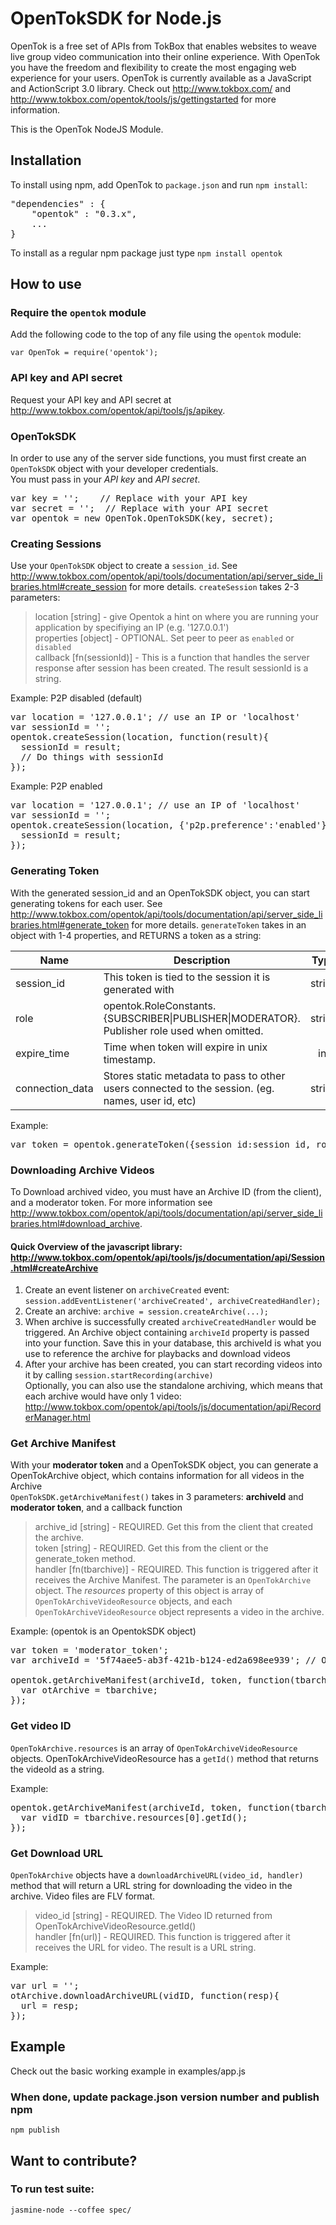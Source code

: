 # OpenTokSDK for Node.js

OpenTok is a free set of APIs from TokBox that enables websites to weave live group video communication into their online experience. With OpenTok you have the freedom and flexibility to create the most engaging web experience for your users. OpenTok is currently available as a JavaScript and ActionScript 3.0 library. Check out <http://www.tokbox.com/> and <http://www.tokbox.com/opentok/tools/js/gettingstarted> for more information.

This is the OpenTok NodeJS Module.

## Installation

To install using npm, add OpenTok to `package.json` and run `npm install`:
<pre>
"dependencies" : {  
    "opentok" : "0.3.x",  
    ...
} 
</pre>

To install as a regular npm package just type `npm install opentok`

## How to use

### Require the `opentok` module

Add the following code to the top of any file using the `opentok` module:

    var OpenTok = require('opentok');

### API key and API secret

Request your API key and API secret at <http://www.tokbox.com/opentok/api/tools/js/apikey>.

### OpenTokSDK

In order to use any of the server side functions, you must first create an `OpenTokSDK` object with your developer credentials.  
You must pass in your *API key* and *API secret*.

<pre>
var key = '';    // Replace with your API key  
var secret = '';  // Replace with your API secret  
var opentok = new OpenTok.OpenTokSDK(key, secret);
</pre>

### Creating Sessions
Use your `OpenTokSDK` object to create a `session_id`. See <http://www.tokbox.com/opentok/api/tools/documentation/api/server_side_libraries.html#create_session> for more details.
`createSession` takes 2-3 parameters:  
> location [string] -  give Opentok a hint on where you are running your application by specifiying an IP (e.g. '127.0.0.1')  
> properties [object] - OPTIONAL. Set peer to peer as `enabled` or `disabled`  
> callback [fn(sessionId)] - This is a function that handles the server response after session has been created. The result sessionId is a string.

Example: P2P disabled (default)
<pre>
var location = '127.0.0.1'; // use an IP or 'localhost'
var sessionId = '';
opentok.createSession(location, function(result){
  sessionId = result;
  // Do things with sessionId
});
</pre>

Example: P2P enabled
<pre>
var location = '127.0.0.1'; // use an IP of 'localhost'
var sessionId = '';
opentok.createSession(location, {'p2p.preference':'enabled'}, function(result){
  sessionId = result;
});
</pre>

### Generating Token
With the generated session_id and an OpenTokSDK object, you can start generating tokens for each user. See <http://www.tokbox.com/opentok/api/tools/documentation/api/server_side_libraries.html#generate_token> for more details.
`generateToken` takes in an object with 1-4 properties, and RETURNS a token as a string: 

| Name            | Description                                                                                                          | Type   | Optional |
| --------------- | -------------------------------------------------------------------------------------------------------------------- |:------:|:--------:|
| session_id      | This token is tied to the session it is generated with                                                               | string |  no      |
| role            | opentok.RoleConstants.{SUBSCRIBER&#124;PUBLISHER&#124;MODERATOR}. Publisher role used when omitted.                            | string |  yes     |
| expire_time     | Time when token will expire in unix timestamp.                                                                       | int    |  yes     |
| connection_data | Stores static metadata to pass to other users connected to the session. (eg. names, user id, etc)                    | string |  yes     |
 

Example:
<pre>
var token = opentok.generateToken({session_id:session_id, role:OpenTok.RoleConstants.PUBLISHER, connection_data:"userId:42"});
</pre>

### Downloading Archive Videos
To Download archived video, you must have an Archive ID (from the client), and a moderator token. For more information see <http://www.tokbox.com/opentok/api/tools/documentation/api/server_side_libraries.html#download_archive>.

#### Quick Overview of the javascript library: <http://www.tokbox.com/opentok/api/tools/js/documentation/api/Session.html#createArchive>
1. Create an event listener on `archiveCreated` event: `session.addEventListener('archiveCreated', archiveCreatedHandler);`  
2. Create an archive: `archive = session.createArchive(...);`  
3. When archive is successfully created `archiveCreatedHandler` would be triggered. An Archive object containing `archiveId` property is passed into your function. Save this in your database, this archiveId is what you use to reference the archive for playbacks and download videos  
4. After your archive has been created, you can start recording videos into it by calling `session.startRecording(archive)`  
 Optionally, you can also use the standalone archiving, which means that each archive would have only 1 video: <http://www.tokbox.com/opentok/api/tools/js/documentation/api/RecorderManager.html>

### Get Archive Manifest
With your **moderator token** and a OpenTokSDK object, you can generate a OpenTokArchive object, which contains information for all videos in the Archive  
`OpenTokSDK.getArchiveManifest()` takes in 3 parameters: **archiveId** and **moderator token**, and a callback function
> archive_id [string] - REQUIRED. Get this from the client that created the archive.  
> token [string] - REQUIRED. Get this from the client or the generate_token method.  
> handler [fn(tbarchive)] - REQUIRED. This function is triggered after it receives the Archive Manifest. The parameter is an `OpenTokArchive` object. The *resources* property of this object is array of `OpenTokArchiveVideoResource` objects, and each `OpenTokArchiveVideoResource` object represents a video in the archive.  

Example: (opentok is an OpentokSDK object)
<pre>
var token = 'moderator_token';
var archiveId = '5f74aee5-ab3f-421b-b124-ed2a698ee939'; // Obtained from Javascript Library

opentok.getArchiveManifest(archiveId, token, function(tbarchive){
  var otArchive = tbarchive;
});
</pre>

### Get video ID
`OpenTokArchive.resources` is an array of `OpenTokArchiveVideoResource` objects. OpenTokArchiveVideoResource has a `getId()` method that returns the videoId as a string.

Example:
<pre>
opentok.getArchiveManifest(archiveId, token, function(tbarchive){
  var vidID = tbarchive.resources[0].getId();
});
</pre>

### Get Download URL
`OpenTokArchive` objects have a `downloadArchiveURL(video_id, handler)` method that will return a URL string for downloading the video in the archive. Video files are FLV format.
> video_id [string] - REQUIRED. The Video ID returned from OpenTokArchiveVideoResource.getId()  
> handler [fn(url)] - REQUIRED. This function is triggered after it receives the URL for video. The result is a URL string.  

Example:
<pre>
var url = '';
otArchive.downloadArchiveURL(vidID, function(resp){
  url = resp;
});
</pre>


## Example

  Check out the basic working example in examples/app.js

### When done, update package.json version number and publish npm

    npm publish

## Want to contribute?
### To run test suite:
    jasmine-node --coffee spec/



